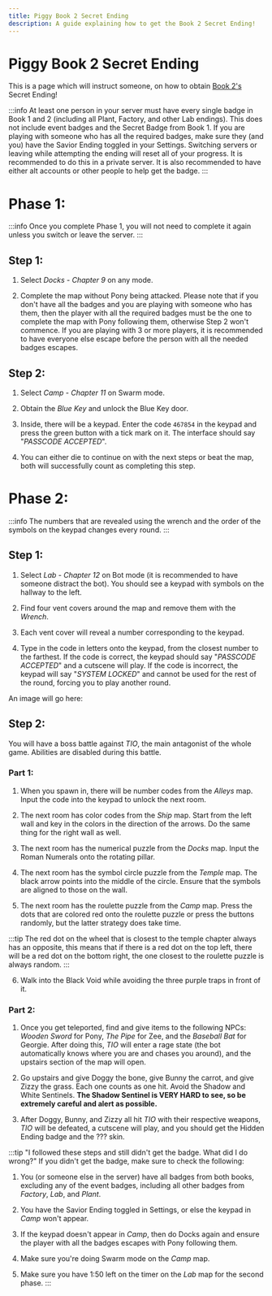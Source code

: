 ```yaml
---
title: Piggy Book 2 Secret Ending
description: A guide explaining how to get the Book 2 Secret Ending!
---
```


# **Piggy Book 2 Secret Ending**

This is a page which will instruct someone, on how to obtain [Book 2's](https://www.rolimons.com/gamebadge/2124855991) Secret Ending!

:::info
At least one person in your server must have every single badge in Book 1 and 2 (including all Plant, Factory, and other Lab endings). This does not include event badges and the Secret Badge from Book 1. If you are playing with someone who has all the required badges, make sure they (and you) have the Savior Ending toggled in your Settings. Switching servers or leaving while attempting the ending will reset all of your progress. It is recommended to do this in a private server. It is also recommended to have either alt accounts or other people to help get the badge.
:::

# Phase 1:

:::info
Once you complete Phase 1, you will not need to complete it again unless you switch or leave the server.
:::

## Step 1:

1. Select *Docks - Chapter 9* on any mode.

2. Complete the map without Pony being attacked. Please note that if you don't have all the badges and you are playing with someone who has them, then the player with all the required badges must be the one to complete the map with Pony following them, otherwise Step 2 won't commence. If you are playing with 3 or more players, it is recommended to have everyone else escape before the person with all the needed badges escapes.

## Step 2:

1. Select *Camp - Chapter 11* on Swarm mode.

2. Obtain the *Blue Key* and unlock the Blue Key door.

3. Inside, there will be a keypad. Enter the code `467854` in the keypad and press the green button with a tick mark on it. The interface should say "*PASSCODE ACCEPTED*".

4. You can either die to continue on with the next steps or beat the map, both will successfully count as completing this step.

# Phase 2:

:::info
The numbers that are revealed using the wrench and the order of the symbols on the keypad changes every round.
:::

## Step 1:

1. Select *Lab - Chapter 12* on Bot mode (it is recommended to have someone distract the bot). You should see a keypad with symbols on the hallway to the left.

2. Find four vent covers around the map and remove them with the *Wrench*.

3. Each vent cover will reveal a number corresponding to the keypad.

4. Type in the code in letters onto the keypad, from the closest number to the farthest. If the code is correct, the keypad should say "*PASSCODE ACCEPTED*" and a cutscene will play. If the code is incorrect, the keypad will say "*SYSTEM LOCKED*" and cannot be used for the rest of the round, forcing you to play another round.

An image will go here:

## Step 2:

You will have a boss battle against *TIO*, the main antagonist of the whole game. Abilities are disabled during this battle.

### Part 1:

1. When you spawn in, there will be number codes from the *Alleys* map. Input the code into the keypad to unlock the next room.

2. The next room has color codes from the *Ship* map. Start from the left wall and key in the colors in the direction of the arrows. Do the same thing for the right wall as well.

3. The next room has the numerical puzzle from the *Docks* map. Input the Roman Numerals onto the rotating pillar.

4. The next room has the symbol circle puzzle from the *Temple* map. The black arrow points into the middle of the circle. Ensure that the symbols are aligned to those on the wall.

5. The next room has the roulette puzzle from the *Camp* map. Press the dots that are colored red onto the roulette puzzle or press the buttons randomly, but the latter strategy does take time.

:::tip
The red dot on the wheel that is closest to the temple chapter always has an opposite, this means that if there is a red dot on the top left, there will be a red dot on the bottom right, the one closest to the roulette puzzle is always random.
:::

6. Walk into the Black Void while avoiding the three purple traps in front of it.

### Part 2:

1. Once you get teleported, find and give items to the following NPCs: *Wooden Sword* for Pony, *The Pipe* for Zee, and the *Baseball Bat* for Georgie. After doing this, *TIO* will enter a rage state (the bot automatically knows where you are and chases you around), and the upstairs section of the map will open.

2. Go upstairs and give Doggy the bone, give Bunny the carrot, and give Zizzy the grass. Each one counts as one hit. Avoid the Shadow and White Sentinels. **The Shadow Sentinel is VERY HARD to see, so be extremely careful and alert as possible.**

3. After Doggy, Bunny, and Zizzy all hit *TIO* with their respective weapons, *TIO* will be defeated, a cutscene will play, and you should get the Hidden Ending badge and the ??? skin.

:::tip "I followed these steps and still didn't get the badge. What did I do wrong?"
If you didn't get the badge, make sure to check the following:

1. You (or someone else in the server) have all badges from both books, excluding any of the event badges, including all other badges from *Factory*, *Lab*, and *Plant*.

2. You have the Savior Ending toggled in Settings, or else the keypad in *Camp* won't appear.

3. If the keypad doesn't appear in *Camp*, then do Docks again and ensure the player with all the badges escapes with Pony following them.

4. Make sure you're doing Swarm mode on the *Camp* map.

5. Make sure you have 1:50 left on the timer on the *Lab* map for the second phase.
:::
